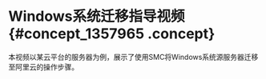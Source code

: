 # Windows系统迁移指导视频 {#concept_1357965 .concept}

本视频以某云平台的服务器为例，展示了使用SMC将Windows系统源服务器迁移至阿里云的操作步骤。

  

